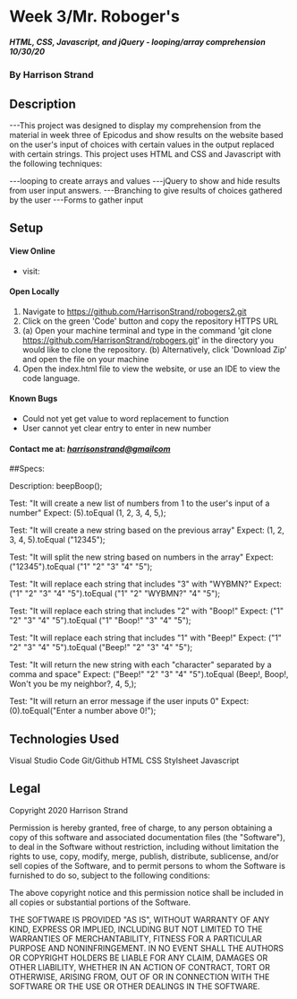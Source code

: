 # Week 3/Mr. Roboger's
##### HTML, CSS, Javascript, and jQuery - looping/array comprehension 10/30/20
### By Harrison Strand
## Description
---This project was designed to display my comprehension from the material in week three of Epicodus and show results on the website based on the user's input of choices with certain values in the output replaced with certain strings. This project uses HTML and CSS and Javascript with the following techniques:

---looping to create arrays and values
---jQuery to show and hide results from user input answers.
---Branching to give results of choices gathered by the user
---Forms to gather input


## Setup
#### View Online
* visit: 
#### Open Locally
1. Navigate to https://github.com/HarrisonStrand/robogers2.git 
2. Click on the green 'Code' button and copy the repository HTTPS URL
3. (a) Open your machine terminal and type in the command 'git clone 
https://github.com/HarrisonStrand/robogers.git' in the directory you would like to clone the repository.
(b) Alternatively, click 'Download Zip' and open the file on your machine
4. Open the index.html file to view the website, or use an IDE to view the code language.

#### Known Bugs
- Could not yet get value to word replacement to function
- User cannot yet clear entry to enter in new number

#### Contact me at: _[harrisonstrand@gmailcom](harrisonstrand@gmail.com)_

##Specs:

Description: beepBoop();

Test: "It will create a new list of numbers from 1 to the user's input of a number"
Expect: (5).toEqual (1, 2, 3, 4, 5,);

Test: "It will create a new string based on the previous array"
Expect: (1, 2, 3, 4, 5).toEqual ("12345");

Test: "It will split the new string based on numbers in the array"
Expect: ("12345").toEqual ("1" "2" "3" "4" "5");

Test: "It will replace each string that includes "3" with "WYBMN?"
Expect: ("1" "2" "3" "4" "5").toEqual ("1" "2" "WYBMN?" "4" "5");

Test: "It will replace each string that includes "2" with "Boop!"
Expect: ("1" "2" "3" "4" "5").toEqual ("1" "Boop!" "3" "4" "5");

Test: "It will replace each string that includes "1" with "Beep!"
Expect: ("1" "2" "3" "4" "5").toEqual ("Beep!" "2" "3" "4" "5");

Test: "It will return the new string with each "character" separated by a comma and space"
Expect: ("Beep!" "2" "3" "4" "5").toEqual (Beep!, Boop!, Won't you be my neighbor?, 4, 5,);

Test: "It will return an error message if the user inputs 0"
Expect: (0).toEqual("Enter a number above 0!");

## Technologies Used
Visual Studio Code
Git/Github
HTML
CSS Stylsheet
Javascript

## Legal
Copyright 2020 Harrison Strand

Permission is hereby granted, free of charge, to any person obtaining a copy of this software and associated documentation files (the "Software"), to deal in the Software without restriction, including without limitation the rights to use, copy, modify, merge, publish, distribute, sublicense, and/or sell copies of the Software, and to permit persons to whom the Software is furnished to do so, subject to the following conditions:

The above copyright notice and this permission notice shall be included in all copies or substantial portions of the Software.

THE SOFTWARE IS PROVIDED "AS IS", WITHOUT WARRANTY OF ANY KIND, EXPRESS OR IMPLIED, INCLUDING BUT NOT LIMITED TO THE WARRANTIES OF MERCHANTABILITY, FITNESS FOR A PARTICULAR PURPOSE AND NONINFRINGEMENT. IN NO EVENT SHALL THE AUTHORS OR COPYRIGHT HOLDERS BE LIABLE FOR ANY CLAIM, DAMAGES OR OTHER LIABILITY, WHETHER IN AN ACTION OF CONTRACT, TORT OR OTHERWISE, ARISING FROM, OUT OF OR IN CONNECTION WITH THE SOFTWARE OR THE USE OR OTHER DEALINGS IN THE SOFTWARE. 